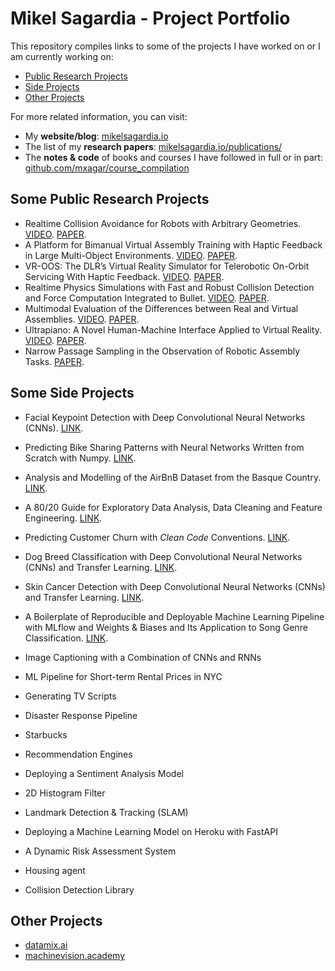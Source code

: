 # Mikel Sagardia - Project Portfolio

This repository compiles links to some of the projects I have worked on or I am currently working on:

- [Public Research Projects](#Some-Public-Research-Projects)
- [Side Projects](#Some-Side-Projects)
- [Other Projects](#Other-Projects)

For more related information, you can visit:

- My **website/blog**: [mikelsagardia.io](https://mikelsagardia.io)
- The list of my **research papers**: [mikelsagardia.io/publications/](https://mikelsagardia.io/publications/)
- The **notes & code** of books and courses I have followed in full or in part: [github.com/mxagar/course_compilation](https://github.com/mxagar/course_compilation)

## Some Public Research Projects

- Realtime Collision Avoidance for Robots with Arbitrary Geometries. [VIDEO](https://youtu.be/OqWwkPrrcII). [PAPER](https://ieeexplore.ieee.org/document/8446527).
- A Platform for Bimanual Virtual Assembly Training with Haptic Feedback in Large Multi-Object Environments. [VIDEO](https://youtu.be/marxNRb4e-c). [PAPER](https://dl.acm.org/doi/10.1145/2993369.2993386).
- VR-OOS: The DLR’s Virtual Reality Simulator for Telerobotic On-Orbit Servicing With Haptic Feedback. [VIDEO](https://youtu.be/D9Jbew5Zmpw). [PAPER](https://ieeexplore.ieee.org/document/7119040).
- Realtime Physics Simulations with Fast and Robust Collision Detection and Force Computation Integrated to Bullet. [VIDEO](https://youtu.be/Fsb0f1t4IbE). [PAPER](https://diglib.eg.org/handle/10.2312/eurovr.20141341.065-076).
- Multimodal Evaluation of the Differences between Real and Virtual Assemblies. [VIDEO](https://youtu.be/En_IXwSNVco). [PAPER](https://ieeexplore.ieee.org/document/8013101).
- Ultrapiano: A Novel Human-Machine Interface Applied to Virtual Reality. [VIDEO](https://youtu.be/1yoU1f_zwiY). [PAPER](https://ieeexplore.ieee.org/document/6907142).
- Narrow Passage Sampling in the Observation of Robotic Assembly Tasks. [PAPER](https://ieeexplore.ieee.org/abstract/document/7487125).

## Some Side Projects

- Facial Keypoint Detection with Deep Convolutional Neural Networks (CNNs). [LINK](https://github.com/mxagar/P1_Facial_Keypoints).
- Predicting Bike Sharing Patterns with Neural Networks Written from Scratch with Numpy. [LINK](https://github.com/mxagar/deep-learning-v2-pytorch/tree/master/project-bikesharing).
- Analysis and Modelling of the AirBnB Dataset from the Basque Country. [LINK](https://mikelsagardia.io/blog/airbnb-spain-basque-data-analysis.html).
- A 80/20 Guide for Exploratory Data Analysis, Data Cleaning and Feature Engineering. [LINK](https://mikelsagardia.io/blog/data-processing-guide.html).
- Predicting Customer Churn with *Clean Code* Conventions. [LINK](https://github.com/mxagar/mlops_udacity/tree/main/01_Clean_Code/Project_1_Customer_Churn).
- Dog Breed Classification with Deep Convolutional Neural Networks (CNNs) and Transfer Learning. [LINK](https://github.com/mxagar/deep-learning-v2-pytorch/tree/master/project-dog-classification).
- Skin Cancer Detection with Deep Convolutional Neural Networks (CNNs) and Transfer Learning. [LINK](https://github.com/mxagar/dermatologist-ai).
- A Boilerplate of Reproducible and Deployable Machine Learning Pipeline with MLflow and Weights & Biases and Its Application to Song Genre Classification. [LINK](https://github.com/mxagar/music_genre_classification).

- Image Captioning with a Combination of CNNs and RNNs
- ML Pipeline for Short-term Rental Prices in NYC
- Generating TV Scripts
- Disaster Response Pipeline
- Starbucks
- Recommendation Engines
- Deploying a Sentiment Analysis Model
- 2D Histogram Filter
- Landmark Detection & Tracking (SLAM)
- Deploying a Machine Learning Model on Heroku with FastAPI
- A Dynamic Risk Assessment System
- Housing agent
- Collision Detection Library

## Other Projects

- [datamix.ai](https://datamix.ai)
- [machinevision.academy](https://machinevision.academy)



